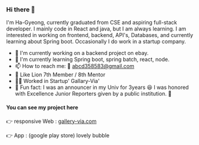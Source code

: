 ### Hi there 👋

I'm Ha-Gyeong, currently graduated from CSE and aspiring full-stack developer. I mainly code in React and java, but I am always learning. I am interested in working on frontend, backend, API's, Databases, and currently learning about Spring boot. Occasionally I do work in a startup company.

- 🔭 I'm currently working on a backend project on ebay.
- 🌱 I'm currently learning Spring boot, spring batch, react, node.
- 📫 How to reach me: 💌 abcd358583@gmail.com
- 🦁 Like Lion 7th Member / 8th Mentor
- 👩‍💻 Worked in Startup' Gallary-Via'
- 👾 Fun fact: I was an announcer in my Univ for 3years 
😆 I was honored with Excellence Junior Reporters given by a public institution. 🏅

<h4>You can see my project here</h4>
<p>👉 responsive Web : <a href="gallery-via.com">gallery-via.com</a></p>
<p>👉 App : (google play store) lovely bubble</p>


